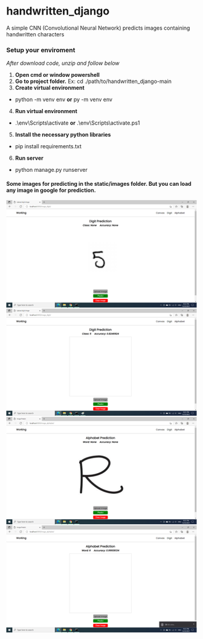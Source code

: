 # handwritten_django
A simple CNN (Convolutional Neural Network) predicts images containing handwritten characters
### Setup your enviroment

*After download code, unzip and follow below*

1. **Open cmd or window powershell**
2. **Go to project folder.** Ex: cd ./path/to/handwritten_django-main
3. **Create virtual environment**
- python -m venv env **or** py -m venv env
4. **Run virtual environment**
- .\env\Scripts\activate **or** .\env\Scripts\activate.ps1
5. **Install the necessary python libraries**
- pip install requirements.txt
6. **Run server**
- python manage.py runserver
#### Some images for predicting in the static/images folder. But you can load any image in google for prediction.
![Screenshot](static/images/screen1.png)
![Screenshot](static/images/screen2.png)
![Screenshot](static/images/screen3.png)
![Screenshot](static/images/screen4.png)
